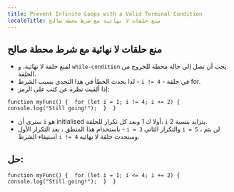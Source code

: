 ```yaml
---
title: Prevent Infinite Loops with a Valid Terminal Condition
localeTitle: منع حلقات لا نهائية مع شرط محطة صالح
---
```

## منع حلقات لا نهائية مع شرط محطة صالح

*   لمنع حلقة لا نهائية، و `while-condition` يجب أن تصل إلى حالة محطة للخروج من الحلقة.
*   لذا يحدث الخطأ في هذا التحدي بسبب الشرط - `i != 4` - في حلقة for.
*   إذا ألقيت نظرة عن كثب على الرمز:

 `function myFunc() { 
  for (let i = 1; i != 4; i += 2) { 
    console.log("Still going!"); 
  } 
 } 
` 

*   سترى أن `i` هو initialised أولا ك 1 وبعد كل تكرار للحلقة، `i` يتزايد بنسبة 2.
*   باستخدام هذا المنطق ، بعد التكرار الأول - `i = 3` والتكرار الثاني `i = 5` ، لن يتم استيفاء الشرط `i != 4` وستحدث حلقة لا نهائية.

## حل:

 `function myFunc() { 
  for (let i = 1; i <= 4; i += 2) { 
    console.log("Still going!"); 
  } 
 } 
`